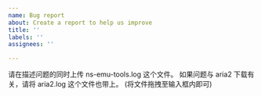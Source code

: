 ```yaml
---
name: Bug report
about: Create a report to help us improve
title: ''
labels: ''
assignees: ''

---
```


请在描述问题的同时上传 ns-emu-tools.log 这个文件。
如果问题与 aria2 下载有关，请将 aria2.log 这个文件也带上。
(将文件拖拽至输入框内即可)
